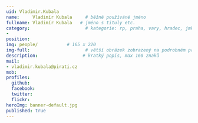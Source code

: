 ```yaml
---
uid: Vladimir.Kubala
name:     Vladimír Kubala     # běžně používáné jméno
fullname: Vladimír Kubala   # jméno s tituly etc.
category:                     # kategorie: rp, praha, vary, hradec, jmk, senat
- 
position:
img: people/           # 165 x 220
img-full:                     # větší obrázek zobrazený na podrobném profilu
description:                 # kratký popis, max 160 znaků
mail:
- vladimir.kubala@pirati.cz
mob:         
profiles:
  github:
  facebook:       
  twitter:        
  flickr:       
heroImg: banner-default.jpg
published: true
---
```


